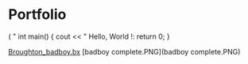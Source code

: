 # Portfolio
( " int main()
{
 cout  << " Hello, World !:
 return 0;
 }

[Broughton_badboy.bx](Broughton_badboy.bx)
[badboy complete.PNG](badboy complete.PNG)
